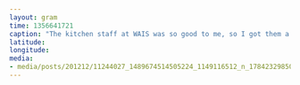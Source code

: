 ```yaml
---
layout: gram
time: 1356641721
caption: "The kitchen staff at WAIS was so good to me, so I got them a bottle of tequila."
latitude: 
longitude: 
media:
- media/posts/201212/11244027_1489674514505224_1149116512_n_17842329850000351.jpg
---
```

